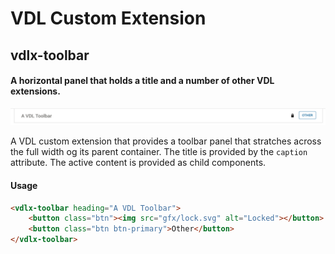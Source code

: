 # VDL Custom Extension
## vdlx-toolbar
#### A horizontal panel that holds a title and a number of other VDL extensions.

![vdlx-toolbar](../gfx/vdlx-toolbar1.png)

A VDL custom extension that provides a toolbar panel that stratches across the full width og its parent container.
The title is provided by the `caption` attribute. The active content is provided as child components.

#### Usage
```html
<vdlx-toolbar heading="A VDL Toolbar">
    <button class="btn"><img src="gfx/lock.svg" alt="Locked"></button>
    <button class="btn btn-primary">Other</button>
</vdlx-toolbar>
```
